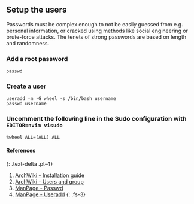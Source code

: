 ## Setup the users

Passwords must be complex enough to not be easily guessed from e.g. personal information, or cracked using methods like social engineering or brute-force attacks. The tenets of strong passwords are based on length and randomness.

### Add a root password
```
passwd
```

### Create a user
```
useradd -m -G wheel -s /bin/bash username
passwd username
```

### Uncomment the following line in the Sudo configuration with `EDITOR=nvim visudo`
```
%wheel ALL=(ALL) ALL
```

#### References
{: .text-delta .pt-4}

1. [ArchWiki - Installation guide](https://wiki.archlinux.org/index.php/Installation_guide#Root_password)
1. [ArchWiki - Users and group](https://wiki.archlinux.org/index.php/Users_and_groups#User_management)
1. [ManPage - Passwd](https://jlk.fjfi.cvut.cz/arch/manpages/man/core/shadow/passwd.1.en)
1. [ManPage - Useradd](https://jlk.fjfi.cvut.cz/arch/manpages/man/core/shadow/useradd.8.en)
{: .fs-3}
